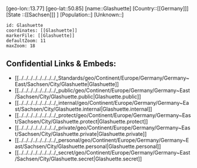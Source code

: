 ﻿---
location: [50.85,13.77]
mapzoom: [7,12] 
mapmarker: city 
type: City
tags:
- geo/City


SpocWebEntityId: 30465
isDeleted: false
confidential: public

---
[geo-lon::13.77]
[geo-lat::50.85]
[name::Glashuette]
[Country::[[Germany]]]
[State ::[[Sachsen]]] ]
[Population::]
[Unknown::]


```leaflet
id: Glashuette
coordinates: [[Glashuette]]
markerFile: [[Glashuette]]
defaultZoom: 11 
maxZoom: 18
```


## Confidential Links & Embeds: 
- [[../../../../../../../../_Standards/geo/Continent/Europe/Germany/Germany~East/Sachsen/City/Glashuette|Glashuette]] 
- [[../../../../../../../../_public/geo/Continent/Europe/Germany/Germany~East/Sachsen/City/Glashuette.public|Glashuette.public]] 
- [[../../../../../../../../_internal/geo/Continent/Europe/Germany/Germany~East/Sachsen/City/Glashuette.internal|Glashuette.internal]] 
- [[../../../../../../../../_protect/geo/Continent/Europe/Germany/Germany~East/Sachsen/City/Glashuette.protect|Glashuette.protect]] 
- [[../../../../../../../../_private/geo/Continent/Europe/Germany/Germany~East/Sachsen/City/Glashuette.private|Glashuette.private]] 
- [[../../../../../../../../_personal/geo/Continent/Europe/Germany/Germany~East/Sachsen/City/Glashuette.personal|Glashuette.personal]] 
- [[../../../../../../../../_secret/geo/Continent/Europe/Germany/Germany~East/Sachsen/City/Glashuette.secret|Glashuette.secret]] 
